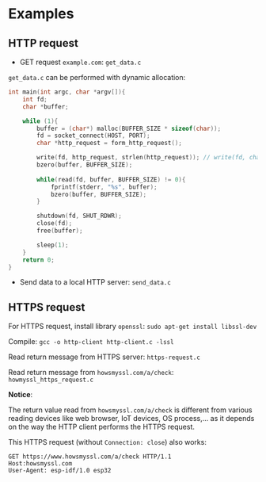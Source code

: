 # Examples

## HTTP request

* GET request ``example.com``: ``get_data.c``

``get_data.c`` can be performed with dynamic allocation:

```c
int main(int argc, char *argv[]){
	int fd;
	char *buffer;

    while (1){
        buffer = (char*) malloc(BUFFER_SIZE * sizeof(char));
        fd = socket_connect(HOST, PORT); 
        char *http_request = form_http_request();

        write(fd, http_request, strlen(http_request)); // write(fd, char[]*, len);  
        bzero(buffer, BUFFER_SIZE);
        
        while(read(fd, buffer, BUFFER_SIZE) != 0){
            fprintf(stderr, "%s", buffer);
            bzero(buffer, BUFFER_SIZE);
        }

        shutdown(fd, SHUT_RDWR); 
        close(fd); 
        free(buffer);

        sleep(1);
    }
	return 0;
}
```

* Send data to a local HTTP server: ``send_data.c``

## HTTPS request

For HTTPS request, install library ``openssl``: ``sudo apt-get install libssl-dev``

Compile: ``gcc -o http-client http-client.c -lssl``

Read return message from HTTPS server: ``https-request.c``

Read return message from ``howsmyssl.com/a/check``: ``howmyssl_https_request.c``

**Notice**:

The return value read from ``howsmyssl.com/a/check`` is different from various reading devices like web browser, IoT devices, OS process,... as it depends on the way the HTTP client performs the HTTPS request.

This HTTPS request (without ``Connection: close``) also works:

```
GET https://www.howsmyssl.com/a/check HTTP/1.1
Host:howsmyssl.com
User-Agent: esp-idf/1.0 esp32
```